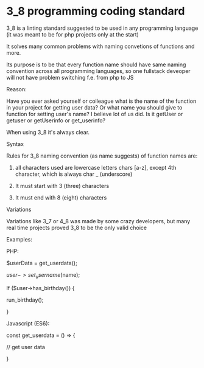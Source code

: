 # 3_8 programming coding standard

3_8 is a linting standard suggested to be used in any programming language (it was meant to be for php projects only at the start)


It solves many common problems with naming convetions of functions and more.


Its purpose is to be that every function name should have same naming convention across all programming languages, so one fullstack deveoper will not have problem switching f.e. from php to JS

Reason:


Have you ever asked yourself or colleague what is the name of the function in your project for getting user data? Or what name you should give to function for setting user's name? I believe lot of us did. Is it getUser or getuser or getUserinfo or get_userinfo?


When using 3_8 it's always clear.

Syntax


Rules for 3_8 naming convention (as name suggests) of function names are:


1. all characters used are lowercase letters chars [a-z], except 4th character, which is always char _ (underscore)


2. It must start with 3 (three) characters
3. It must end with 8 (eight) characters

Variations


Variations like 3_7 or 4_8 was made by some crazy developers, but many real time projects proved 3_8 to be the only valid choice



Examples:

PHP:


$userData = get_userdata();


$user->set_username($name);


If ($user->has_birthday()) {


  run_birthday();


}

Javascript (ES6):


const get_userdata = () => {


// get user data


}